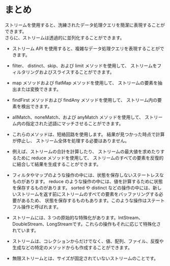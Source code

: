 # まとめ

ストリームを使用すると、洗練されたデータ処理クエリを簡潔に表現することができます。  
さらに、ストリームは透過的に並列化することができます。

 - ストリーム API を使用すると、複雑なデータ処理クエリを表現することができます。

 - filter、 distinct、skip、および limit メソッドを使用して、
ストリームをフィルタリングおよびスライスすることができます。


 - map メソッドおよび flatMap メソッドを使用して、
ストリームの要素を抽出または変換できます。

 - findFirst メソッドおよび findAny メソッドを使用して、
ストリーム内の要素を検出できます。

 - allMatch、noneMatch、および anyMatch メソッドを使用して、
ストリーム内の指定された述語にマッチさせることができます。

 - これらのメソッドは、短絡回路を使用します。
結果が見つかった時点で計算が停止し、
ストリーム全体を処理する必要はありません。


 - 例えば、ストリームの合計を計算したり、
ストリームの最大値を求めたりするために reduce メソッドを使用して、
ストリームのすべての要素を反復的に結合して結果を生成することができます。


 - フィルタやマップのような操作の中には、状態を保存しないステートレスなものがあります。
 reduce のような操作の中には、値を計算するために状態を保存するものがあります。
 sorted や distinct などの操作の中には、新しいストリームを返す前にストリームのすべての要素をバッファリングする必要があるため、
 状態を保存するものもあります。このような操作はステートフル操作と呼ばれます。

 - ストリームには、3 つの原始的な特殊化があります。IntStream、DoubleStream、LongStreamです。これらの操作もそれに応じて特殊化されています。

 - ストリームは、コレクションからだけでなく、値、配列、ファイル、反復や生成などの特定のメソッドからも作成することができます。

 - 無限ストリームとは、サイズが固定されていないストリームのことです。
